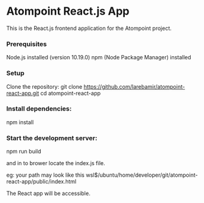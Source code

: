 # Atompoint React.js App
This is the React.js frontend application for the Atompoint project.

### Prerequisites
Node.js installed (version 10.19.0)
npm (Node Package Manager) installed
### Setup
Clone the repository:
git clone https://github.com/larebamir/atompoint-react-app.git
cd atompoint-react-app
### Install dependencies:
npm install

### Start the development server:
npm run build

and in to brower locate the index.js file.

eg: your path may look like this wsl$/ubuntu/home/developer/git/atompoint-react-app/public/index.html

The React app will be accessible.
